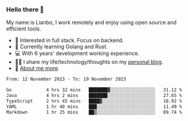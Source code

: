 ### Hello there 👋

My name is Lianbo, I work remotely and enjoy using open source and efficient tools.

- 🔭 Interested in full stack. Focus on backend.
- 🌱 Currently learning Golang and Rust.
- 💻 With 6 years' development working experience.
- ✍🏻 I share my life/technology/thoughts on my [personal blog](https://godruoyi.com).
- 👒 [About me more](https://godruoyi.com/posts/About-godruoyi).

<!--START_SECTION:waka-->

```txt
From: 12 November 2023 - To: 19 November 2023

Go             4 hrs 32 mins   ███████▓░░░░░░░░░░░░░░░░░   31.12 %
Java           4 hrs 2 mins    ███████░░░░░░░░░░░░░░░░░░   27.65 %
TypeScript     2 hrs 45 mins   ████▓░░░░░░░░░░░░░░░░░░░░   18.92 %
YAML           1 hr 40 mins    ███░░░░░░░░░░░░░░░░░░░░░░   11.49 %
Markdown       1 hr 25 mins    ██▒░░░░░░░░░░░░░░░░░░░░░░   09.74 %
```

<!--END_SECTION:waka-->
